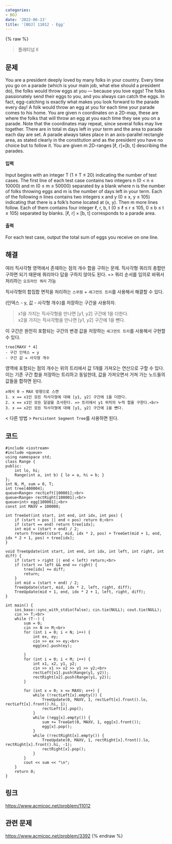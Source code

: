 ```yaml
---
categories:
- BOJ
date: '2022-06-13'
title: '[BOJ] 11012 - Egg'
---
```


{% raw %}
> 플래티넘 II<br>

## 문제
You are a president deeply loved by many folks in your country. Every time you go on a parade (which is your main job, what else should a president do), the folks would throw eggs at you — because you love eggs! The folks passionately send their eggs to you, and you always can catch the eggs. In fact, egg-catching is exactly what makes you look forward to the parade every day! A folk would throw an egg at you for each time your parade comes to his home. You are given n coordinates on a 2D-map, these are where the folks that will throw an egg at you each time they see you on a parade. Note that the coordinates may repeat, since several folks may live together. There are in total m days left in your term and the area to parade each day are set. A parade always takes place in an axis-parallel rectangle area, as stated clearly in the constitution and as the president you have no choice but to follow it. You are given m 2D-ranges [ℓ, r]×[b, t] describing the parades.

#### 입력
Input begins with an integer T (1 ≤ T ≤ 20) indicating the number of test cases. The first line of each test case contains two integers n (0 < n ≤ 10000) and m (0 ≤ m ≤ 50000) separated by a blank where n is the number of folks throwing eggs and m is the number of days left in your term. Each of the following n lines contains two integers x and y (0 ≤ x, y ≤ 105) indicating that there is a folk’s home located at (x, y). Then m more lines follow. Each of them contains four integer ℓ, r, b, t (0 ≤ ℓ ≤ r ≤ 105, 0 ≤ b ≤ t ≤ 105) separated by blanks. [ℓ, r] × [b, t] corresponds to a parade area.

#### 출력
For each test case, output the total sum of eggs you receive on one line.

## 해결
여러 직사각형 영역에서 존재하는 점의 개수 합을 구하는 문제. 직사각형 쿼리의 총합만 구하면 되기 때문에 쿼리마다 답을 구하지 않아도 된다. => 쿼리 순서를 임의로 바꿔서 처리하는 `오프라인 쿼리` 가능<br>

직사각형의 합집합 면적을 처리하는 `스위핑` + `세그먼트 트리`를 사용해서 해결할 수 있다.

(인덱스 - y, 값 - 사각형 개수)를 저장하는 구간을 사용하자.
> x1을 가지는 직사각형을 만나면 [y1, y2] 구간에 1을 더한다.<br>
> x2을 가지는 직사각형을 만나면 [y1, y2] 구간에 1을 뺀다.<br>

이 구간은 완전히 포함되는 구간의 변경 값을 저장하는 `세그먼트 트리`를 사용해서 구현할 수 있다.
```
tree[MAXV * 4]
- 구간 인덱스 = y
- 구간 값 = 사각형 개수
```

영역에 포함되는 점의 개수는 위의 트리에서 값 1개를 가져오는 연산으로 구할 수 있다. 이는 기존 구간 합을 저장하는 트리하고 동일한데, 값을 가져오면서 거쳐 가는 노드들의 값들을 합하면 된다.

```
x에서 0 → MAX 방향으로 스캔
1. x == x1인 모든 직사각형에 대해 [y1, y2] 구간에 1을 더한다.
2. x == x1인 모든 달걀을 조사한다. => 트리에서 y1 위치의 누적 합을 구한다.<br>
3. x == x2인 모든 직사각형에 대해 [y1, y2] 구간에 1을 뺀다.
```

< 다른 방법 >
`Persistent Segment Tree`를 사용하면 된다.

## 코드
```
#include <iostream>
#include <queue>
using namespace std;
class Range {
public:
	int lo, hi;
	Range(int a, int b) { lo = a, hi = b; }
};
int N, M, sum = 0, T;
int tree[400004];
queue<Range> rectLeft[100001];<br>
queue<Range> rectRight[100001];<br>
queue<int> egg[100001];<br>
const int MAXV = 100000;

int TreeGet(int start, int end, int idx, int pos) {
	if (start > pos || end < pos) return 0;<br>
	if (start == end) return tree[idx];
	int mid = (start + end) / 2;
	return TreeGet(start, mid, idx * 2, pos) + TreeGet(mid + 1, end, idx * 2 + 1, pos) + tree[idx];
}

void TreeUpdate(int start, int end, int idx, int left, int right, int diff) {
	if (start > right || end < left) return;<br>
	if (start >= left && end <= right) {
		tree[idx] += diff;
		return;
	}
	int mid = (start + end) / 2;
	TreeUpdate(start, mid, idx * 2, left, right, diff);
	TreeUpdate(mid + 1, end, idx * 2 + 1, left, right, diff);
}

int main() {
	ios_base::sync_with_stdio(false); cin.tie(NULL); cout.tie(NULL);
	cin >> T;<br>
	while (T--) {
		sum = 0;
		cin >> N >> M;<br>
		for (int i = 0; i < N; i++) {
			int ex, ey;
			cin >> ex >> ey;<br>
			egg[ex].push(ey);

		}
		for (int i = 0; i < M; i++) {
			int x1, x2, y1, y2;
			cin >> x1 >> x2 >> y1 >> y2;<br>
			rectLeft[x1].push(Range(y1, y2));
			rectRight[x2].push(Range(y1, y2));
		}

		for (int x = 0; x <= MAXV; x++) {
			while (!rectLeft[x].empty()) {
				TreeUpdate(0, MAXV, 1, rectLeft[x].front().lo, rectLeft[x].front().hi, 1);
				rectLeft[x].pop();
			}
			while (!egg[x].empty()) {
				sum += TreeGet(0, MAXV, 1, egg[x].front());
				egg[x].pop();
			}
			while (!rectRight[x].empty()) {
				TreeUpdate(0, MAXV, 1, rectRight[x].front().lo, rectRight[x].front().hi, -1);
				rectRight[x].pop();
			}
		}
		cout << sum << "\n";
	}
	return 0;
}
```

## 링크
https://www.acmicpc.net/problem/11012

## 관련 문제
https://www.acmicpc.net/problem/3392
{% endraw %}